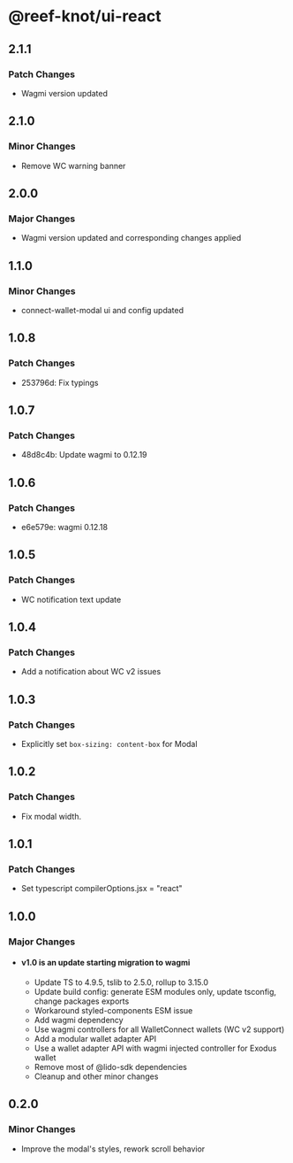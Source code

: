 # @reef-knot/ui-react

## 2.1.1

### Patch Changes

- Wagmi version updated

## 2.1.0

### Minor Changes

- Remove WC warning banner

## 2.0.0

### Major Changes

- Wagmi version updated and corresponding changes applied

## 1.1.0

### Minor Changes

- connect-wallet-modal ui and config updated

## 1.0.8

### Patch Changes

- 253796d: Fix typings

## 1.0.7

### Patch Changes

- 48d8c4b: Update wagmi to 0.12.19

## 1.0.6

### Patch Changes

- e6e579e: wagmi 0.12.18

## 1.0.5

### Patch Changes

- WC notification text update

## 1.0.4

### Patch Changes

- Add a notification about WC v2 issues

## 1.0.3

### Patch Changes

- Explicitly set `box-sizing: content-box` for Modal

## 1.0.2

### Patch Changes

- Fix modal width.

## 1.0.1

### Patch Changes

- Set typescript compilerOptions.jsx = "react"

## 1.0.0

### Major Changes

- #### v1.0 is an update starting migration to wagmi
  - Update TS to 4.9.5, tslib to 2.5.0, rollup to 3.15.0
  - Update build config: generate ESM modules only, update tsconfig, change packages exports
  - Workaround styled-components ESM issue
  - Add wagmi dependency
  - Use wagmi controllers for all WalletConnect wallets (WC v2 support)
  - Add a modular wallet adapter API
  - Use a wallet adapter API with wagmi injected controller for Exodus wallet
  - Remove most of @lido-sdk dependencies
  - Cleanup and other minor changes

## 0.2.0

### Minor Changes

- Improve the modal's styles, rework scroll behavior
